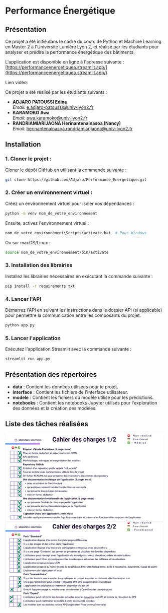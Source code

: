 # Performance Énergétique

## Présentation
Ce projet a été initié dans le cadre du cours de Python et Machine Learning en Master 2 à l'Université Lumière Lyon 2, et réalisé par les étudiants pour analyser et prédire la performance énergétique des bâtiments.

L'application est disponible en ligne à l'adresse suivante : [https://performanceenergetiquea.streamlit.app/](https://performanceenergetiquea.streamlit.app/)

Lien  vidéo:

Ce projet a été réalisé par les étudiants suivants :
- **ADJARO PATOUSSI Edina**  
  *Email:* e.adjaro-patoussi@univ-lyon2.fr
- **KARAMOKO Awa**  
  *Email:* awa.karamoko@univ-lyon2.fr
- **RANDRIAMIARIJAONA Herinantenainasoa (Nancy)**  
  *Email:* herinantenainasoa.randriamiarijaona@univ-lyon2.fr

## Installation

### 1. Cloner le projet :  
Cloner le dépôt GitHub en utilisant la commande suivante :
```bash
git clone https://github.com/Adjaro/Performance_Energetique.git
```

### 2. Créer un environnement virtuel :  
Créez un environnement virtuel pour isoler vos dépendances :
```bash
python -m venv nom_de_votre_environnement
```
Ensuite, activez l'environnement virtuel :
```bash
nom_de_votre_environnement\Scripts\activate.bat  # Pour Windows
```
Ou sur macOS/Linux :
```bash
source nom_de_votre_environnement/bin/activate
```

### 3. Installation des librairies  
Installez les librairies nécessaires en exécutant la commande suivante :
```bash
pip install -r requirements.txt
```

### 4. Lancer l'API  
Démarrez l'API en suivant les instructions dans le dossier API (si applicable) pour permettre la communication entre les composants du projet.
```bash
python app.py
```

### 5. Lancer l'application  
Exécutez l'application Streamlit avec la commande suivante :
```bash
streamlit run app.py
```

## Présentation des répertoires

- **data** : Contient les données utilisées pour le projet.
- **interface** : Contient les fichiers de l'interface utilisateur.
- **modele** : Contient les fichiers du modèle utilisé pour les prédictions.
- **notebooks** : Contient les notebooks Jupyter utilisés pour l'exploration des données et la création des modèles.

## Liste des tâches réalisées

 ![Résultat 1](Assets/R1.PNG)
 ![Résultat 2](Assets/R2.PNG)

 
